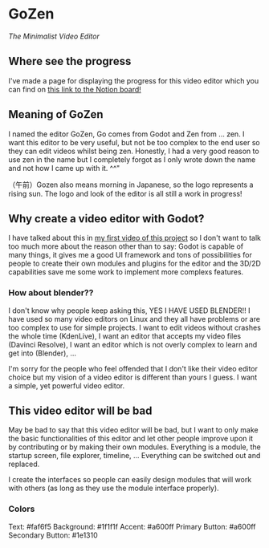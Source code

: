 # GoZen
*The Minimalist Video Editor*

## Where see the progress

I've made a page for displaying the progress for this video editor which you can find on [this link to the Notion board!](https://voylin.notion.site/voylin/GoZen-a998dc9479c84a8ea35e330d45813982)

## Meaning of GoZen 

I named the editor GoZen, Go comes from Godot and Zen from ... zen. I want this editor to be very useful, but not be too complex to the end user so they can edit videos whilst being zen. Honestly, I had a very good reason to use zen in the name but I completely forgot as I only wrote down the name and not how I came up with it. ^^"

（午前）Gozen also means morning in Japanese, so the logo represents a rising sun. The logo and look of the editor is all still a work in progress!

## Why create a video editor with Godot?

I have talked about this in [my first video of this project](https://www.youtube.com/watch?v=Ps0yQOJCYi0) so I don't want to talk too much more about the reason other than to say: Godot is capable of many things, it gives me a good UI framework and tons of possibilities for people to create their own modules and plugins for the editor and the 3D/2D capabilities save me some work to implement more complexs features.

### How about blender??

I don't know why people keep asking this, YES I HAVE USED BLENDER!! I have used so many video editors on Linux and they all have problems or are too complex to use for simple projects. I want to edit videos without crashes the whole time (KdenLive), I want an editor that accepts my video files (Davinci Resolve), I want an editor which is not overly complex to learn and get into (Blender), ...

I'm sorry for the people who feel offended that I don't like their video editor choice but my vision of a video editor is different than yours I guess. I want a simple, yet powerful video editor.

## This video editor will be bad

May be bad to say that this video editor will be bad, but I want to only make the basic functionalities of this editor and let other people improve upon it by contributing or by making their own modules. Everything is a module, the startup screen, file explorer, timeline, ... Everything can be switched out and replaced. 

I create the interfaces so people can easily design modules that will work with others (as long as they use the module interface properly).

### Colors

Text: #faf6f5
Background: #1f1f1f
Accent: #a600ff
Primary Button: #a600ff 
Secondary Button: #1e1310




